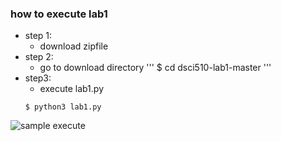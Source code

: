 ### how to execute lab1
- step 1:
    - download zipfile
- step 2:
    - go to download directory
    '''
    $ cd dsci510-lab1-master
    '''
- step3:
    - execute lab1.py
    ```
    $ python3 lab1.py
    ```

![sample execute](https://i.imgur.com/uidb5M5.png)
